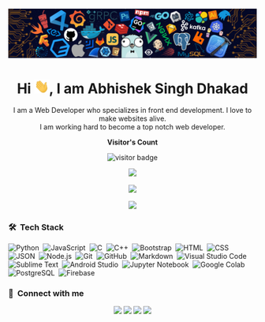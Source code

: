 <p align="center"><img src="https://raw.githubusercontent.com/KevinPatel04/KevinPatel04/master/header.png"></p>

<h1 align="center">Hi <img src="https://raw.githubusercontent.com/KevinPatel04/KevinPatel04/master/Hi.gif" width="30px">, I am Abhishek Singh Dhakad </h1>

<p align="center" width="150px"> I am a Web Developer who 
specializes in front end development. I love to make websites alive. <br>I am working hard to become a top notch web developer.</p>

<p align="center"><b>Visitor's Count</b></p>
<p align="center"><img src="https://profile-counter.glitch.me/abhishekwebdevv/count.svg" alt="visitor badge"/></p>
<p align="center"><img src="https://github-readme-stats.vercel.app/api/top-langs/?username=abhishekwebdevv&layout=compact&hide=TSQL&theme=chartreuse-dark"></p>
<p align="center" ><img src="https://github-readme-stats.vercel.app/api?username=abhishekwebdevv&count_private=true&show_icons=true&&theme=chartreuse-dark&include_all_commits=true" width="400"></p> 
<p align="center" ><img src="https://github-readme-streak-stats.herokuapp.com?user=abhishekwebdevv&theme=chartreuse-dark"></p>

### 🛠 &nbsp;Tech Stack

![Python](https://img.shields.io/badge/-Python-05122A?style=flat&logo=python)&nbsp;
![JavaScript](https://img.shields.io/badge/-JavaScript-05122A?style=flat&logo=javascript)&nbsp;
![C](https://img.shields.io/badge/-C-05122A?style=flat&logo=C&logoColor=A8B9CC)&nbsp;
![C++](https://img.shields.io/badge/-C++-05122A?style=flat&logo=C%2B%2B&logoColor=00599C)&nbsp;
![Bootstrap](https://img.shields.io/badge/-Bootstrap-05122A?style=flat&logo=bootstrap&logoColor=563D7C)&nbsp;
![HTML](https://img.shields.io/badge/-HTML-05122A?style=flat&logo=HTML5)&nbsp;
![CSS](https://img.shields.io/badge/-CSS-05122A?style=flat&logo=CSS3&logoColor=1572B6)&nbsp;
![JSON](https://img.shields.io/badge/-JSON-05122A?style=flat&logo=json&logoColor=000000)&nbsp;
![Node.js](https://img.shields.io/badge/-Node.js-05122A?style=flat&logo=node.js&logoColor=339933)&nbsp;
![Git](https://img.shields.io/badge/-Git-05122A?style=flat&logo=git)&nbsp;
![GitHub](https://img.shields.io/badge/-GitHub-05122A?style=flat&logo=github)&nbsp;
![Markdown](https://img.shields.io/badge/-Markdown-05122A?style=flat&logo=markdown)&nbsp;
![Visual Studio Code](https://img.shields.io/badge/-Visual%20Studio%20Code-05122A?style=flat&logo=visual-studio-code&logoColor=007ACC)&nbsp;
![Sublime Text](https://img.shields.io/badge/-Sublime%20Text-05122A?style=flat&logo=sublime-text&logoColor=FF9800)&nbsp;
![Android Studio](https://img.shields.io/badge/-Android%20Studio-05122A?style=flat&logo=android-studio&logoColor=3DDC84)&nbsp;
![Jupyter Notebook](https://img.shields.io/badge/-Jupyter%20Notebook-05122A?style=flat&logo=jupyter&logoColor=F37626)&nbsp;
![Google Colab](https://img.shields.io/badge/-Google%20Colab-05122A?style=flat&logo=google-colab&logoColor=F9AB00)&nbsp;
![PostgreSQL](https://img.shields.io/badge/-PostgreSQL-05122A?style=flat&logo=postgresql&logoColor=336791)&nbsp;
![Firebase](https://img.shields.io/badge/-Firebase-05122A?style=flat&logo=firebase&logoColor=FFCA28)&nbsp;

### :link: &nbsp;Connect with me

<p align="center">
<!-- <a href="https://kevinpatel.me/blog"><img src="https://img.shields.io/badge/-kevinpatel.me-3423A6?style=for-the-badge&logo=Google-Chrome&logoColor=white"/></a> -->
<a href="https://www.linkedin.com/in/abhishekwebdev/"><img src="https://img.shields.io/badge/-Abhishek%20S%20Dhakad-0077B5?style=for-the-badge&logo=Linkedin&logoColor=white"/></a>
<a href="mailto:abhishekdhakad61@gmail.com"><img src="https://img.shields.io/badge/-abhishekdhakad61@gmail.com-D14836?style=for-the-badge&logo=Gmail&logoColor=white"/></a>
<a href="https://www.instagram.com/abhishek_dhakad61/"><img src="https://img.shields.io/badge/-Abhishek S Dhakad-E4405F?style=for-the-badge&logo=Instagram&logoColor=white"/></a>
<a href="https://twitter.com/abhishekwebdev"><img src="https://img.shields.io/badge/-abhishekwebdev-1DA1F2?style=for-the-badge&logo=twitter&logoColor=white"/></a>
</p>
